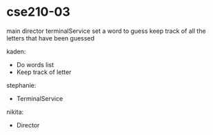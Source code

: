 # cse210-03

main
director
terminalService
set a word to guess
keep track of all the letters that have been guessed

kaden:
- Do words list
- Keep track of letter


stephanie:
- TerminalService

nikita:
- Director
